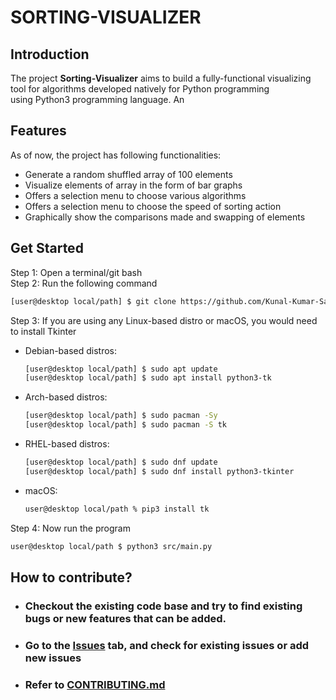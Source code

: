# SORTING-VISUALIZER

## Introduction
The project **Sorting-Visualizer** aims to build a fully-functional visualizing tool for algorithms developed natively for Python programming <br>
using Python3 programming language. An

## Features
As of now, the project has following functionalities:
- Generate a random shuffled array of 100 elements
- Visualize elements of array in the form of bar graphs
- Offers a selection menu to choose various algorithms
- Offers a selection menu to choose the speed of sorting action
- Graphically show the comparisons made and swapping of elements

## Get Started
Step 1: Open a terminal/git bash <br>
Step 2: Run the following command <br>
```bash
[user@desktop local/path] $ git clone https://github.com/Kunal-Kumar-Sahoo/SortingVisualizer.git
```

Step 3: If you are using any Linux-based distro or macOS, you would need to install Tkinter<br>
- Debian-based distros:
  ```bash
  [user@desktop local/path] $ sudo apt update
  [user@desktop local/path] $ sudo apt install python3-tk
  ```
- Arch-based distros:
  ```bash
  [user@desktop local/path] $ sudo pacman -Sy
  [user@desktop local/path] $ sudo pacman -S tk 
  ```   
- RHEL-based distros:
  ```bash
  [user@desktop local/path] $ sudo dnf update
  [user@desktop local/path] $ sudo dnf install python3-tkinter 
  ```  
- macOS:
  ```zsh
  user@desktop local/path % pip3 install tk
  ```  
  
Step 4: Now run the program <br>
  ```bash
  user@desktop local/path $ python3 src/main.py
  ```

## How to contribute?
- ### Checkout the existing code base and try to find existing bugs or new features that can be added.
- ### Go to the [Issues](https://github.com/Kunal-Kumar-Sahoo/SortingVisualizer/issues) tab, and check for existing issues or add new issues
- ### Refer to [CONTRIBUTING.md](CONTRIBUTING.md)


